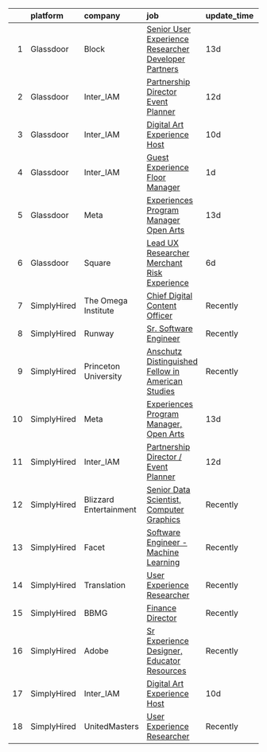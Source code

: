 

|    | platform    | company                | job                                                                                                                                                                                                                                                                                                                      | update_time   | location          |
|---:|:------------|:-----------------------|:-------------------------------------------------------------------------------------------------------------------------------------------------------------------------------------------------------------------------------------------------------------------------------------------------------------------------|:--------------|:------------------|
|  1 | Glassdoor   | Block                  | [Senior User Experience Researcher  Developer   Partners](https://www.glassdoor.com/partner/jobListing.htm?pos=106&ao=1136043&s=58&guid=00000182fd039b09a81fb3834b4a2e3d&src=GD_JOB_AD&t=SR&vt=w&cs=1_861ab5c0&cb=1662102248376&jobListingId=1008082214085&jrtk=3-0-1gbug76prjfks801-1gbug76qdih50800-7e94a9cd1a85741a-) | 13d           | New York, NY      |
|  2 | Glassdoor   | Inter_IAM              | [Partnership Director   Event Planner](https://www.glassdoor.com/partner/jobListing.htm?pos=102&ao=1136043&s=58&guid=00000182fd039b09a81fb3834b4a2e3d&src=GD_JOB_AD&t=SR&vt=w&ea=1&cs=1_a44ee8d0&cb=1662102248376&jobListingId=1008082377247&jrtk=3-0-1gbug76prjfks801-1gbug76qdih50800-3b17702d11cb6601-)               | 12d           | Manhattan         |
|  3 | Glassdoor   | Inter_IAM              | [Digital Art Experience Host](https://www.glassdoor.com/partner/jobListing.htm?pos=103&ao=1136043&s=58&guid=00000182fd039b09a81fb3834b4a2e3d&src=GD_JOB_AD&t=SR&vt=w&ea=1&cs=1_87b26330&cb=1662102248376&jobListingId=1008086032988&jrtk=3-0-1gbug76prjfks801-1gbug76qdih50800-0b7f226d2869b001-)                        | 10d           | New York, NY      |
|  4 | Glassdoor   | Inter_IAM              | [Guest Experience Floor Manager](https://www.glassdoor.com/partner/jobListing.htm?pos=104&ao=1136043&s=58&guid=00000182fd039b09a81fb3834b4a2e3d&src=GD_JOB_AD&t=SR&vt=w&ea=1&cs=1_cd10652d&cb=1662102248376&jobListingId=1008105478070&jrtk=3-0-1gbug76prjfks801-1gbug76qdih50800-8295091c7ba2792d-)                     | 1d            | Manhattan         |
|  5 | Glassdoor   | Meta                   | [Experiences Program Manager  Open Arts](https://www.glassdoor.com/partner/jobListing.htm?pos=101&ao=1136043&s=58&guid=00000182fd039b09a81fb3834b4a2e3d&src=GD_JOB_AD&t=SR&vt=w&cs=1_9f325b43&cb=1662102248376&jobListingId=1008081436382&jrtk=3-0-1gbug76prjfks801-1gbug76qdih50800-028a6b7ff81718d7-)                  | 13d           | Menlo Park, CA    |
|  6 | Glassdoor   | Square                 | [Lead UX Researcher  Merchant Risk Experience](https://www.glassdoor.com/partner/jobListing.htm?pos=105&ao=1136043&s=58&guid=00000182fd039b09a81fb3834b4a2e3d&src=GD_JOB_AD&t=SR&vt=w&cs=1_6190acd4&cb=1662102248376&jobListingId=1008097942918&jrtk=3-0-1gbug76prjfks801-1gbug76qdih50800-21e7e4aaceb65bfd-)            | 6d            | Oregon            |
|  7 | SimplyHired | The Omega Institute    | [Chief Digital Content Officer](https://www.simplyhired.com/job/G1D9FkrcxrKb089KGIhcUtufe9nAciOmz-Z9jgwfR-iIJFIjtOIiiw?q=generative+artist)                                                                                                                                                                              | Recently      | Rhinebeck, NY     |
|  8 | SimplyHired | Runway                 | [Sr. Software Engineer](https://www.simplyhired.com/job/YtxBvPRHJWv0btjrYeH7nN-qpQN1mHIOQeMbVOuMtFER51ZBIIRoLw?q=generative+artist)                                                                                                                                                                                      | Recently      | New York, NY      |
|  9 | SimplyHired | Princeton University   | [Anschutz Distinguished Fellow in American Studies](https://www.simplyhired.com/job/NAnWcmSWvXMey4nJk7OeFV620QldnOmxcbEjZqc3i3iIilL8cRtg4g?q=generative+artist)                                                                                                                                                          | Recently      | Princeton, NJ     |
| 10 | SimplyHired | Meta                   | [Experiences Program Manager, Open Arts](https://www.simplyhired.com/job/39LFdVDZkOVzjzuKxDh39-uXR6pKfcGOkABaQ3gkkuENYK4d0Gs1Og?q=generative+artist)                                                                                                                                                                     | 13d           | Menlo Park, CA    |
| 11 | SimplyHired | Inter_IAM              | [Partnership Director / Event Planner](https://www.simplyhired.com/job/bYdIeg6jYtnUVZI7eu8GFczxOTVmUhZwxsoqI15VPfRTHPPDjGVBIw?q=generative+artist)                                                                                                                                                                       | 12d           | Manhattan, NY     |
| 12 | SimplyHired | Blizzard Entertainment | [Senior Data Scientist, Computer Graphics](https://www.simplyhired.com/job/FiskW-Gz-FCAVeSnphMRdyWJsI2KrVP0qig6JTACI2hq1lHJkEOfoA?q=generative+artist)                                                                                                                                                                   | Recently      | Irvine, CA        |
| 13 | SimplyHired | Facet                  | [Software Engineer - Machine Learning](https://www.simplyhired.com/job/rRl7LpYqGiIowLAwzbrNzMgXtXTFbKgtp-z9fo66PKEqX4Q6nYlO_w?q=generative+artist)                                                                                                                                                                       | Recently      | San Francisco, CA |
| 14 | SimplyHired | Translation            | [User Experience Researcher](https://www.simplyhired.com/job/QhlNO6tzMwLs37zg_ddKmO4yszqOHywEf52ejSJjLxlJv-xSNn1VpQ?q=generative+artist)                                                                                                                                                                                 | Recently      | San Francisco, CA |
| 15 | SimplyHired | BBMG                   | [Finance Director](https://www.simplyhired.com/job/TKM1paIOMcSkXgYgtVd50BXA4HZjPlyPyUnc8XNidU3yENY8Bh2Bgg?q=generative+artist)                                                                                                                                                                                           | Recently      | Brooklyn, NY      |
| 16 | SimplyHired | Adobe                  | [Sr Experience Designer, Educator Resources](https://www.simplyhired.com/job/PpsuDGyQ2nbHFlShxFbZkXZ9lPWta7FwxR9ZFFcFidmNaoyEe9I5Ug?q=generative+artist)                                                                                                                                                                 | Recently      | San Francisco, CA |
| 17 | SimplyHired | Inter_IAM              | [Digital Art Experience Host](https://www.simplyhired.com/job/zkX7QnehxTBq47O1KffPpItQPYEflAD4CIRBzMuNp6SwtULAv4twvg?q=generative+artist)                                                                                                                                                                                | 10d           | New York, NY      |
| 18 | SimplyHired | UnitedMasters          | [User Experience Researcher](https://www.simplyhired.com/job/8XM5DpGjYzxSQZvpz__rV21LPdlP8huVLxt47BNjIvSePkgehAk8zQ?q=generative+artist)                                                                                                                                                                                 | Recently      | San Francisco, CA |